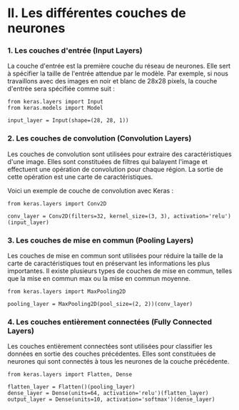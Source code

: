 # II. Les différentes couches de neurones

### 1. Les couches d'entrée (Input Layers)  

La couche d'entrée est la première couche du réseau de neurones. Elle sert à spécifier la taille de l'entrée attendue 
par le modèle. Par exemple, si nous travaillons avec des images en noir et blanc de 28x28 pixels, la couche d'entrée 
sera spécifiée comme suit :

````jupyterpython
from keras.layers import Input
from keras.models import Model

input_layer = Input(shape=(28, 28, 1))
````

### 2. Les couches de convolution (Convolution Layers)  

Les couches de convolution sont utilisées pour extraire des caractéristiques d'une image. Elles sont constituées de 
filtres qui balayent l'image et effectuent une opération de convolution pour chaque région. La sortie de cette opération
est une carte de caractéristiques.

Voici un exemple de couche de convolution avec Keras :

````jupyterpython
from keras.layers import Conv2D

conv_layer = Conv2D(filters=32, kernel_size=(3, 3), activation='relu')(input_layer)
````

### 3. Les couches de mise en commun (Pooling Layers)  

Les couches de mise en commun sont utilisées pour réduire la taille de la carte de caractéristiques tout en préservant 
les informations les plus importantes. Il existe plusieurs types de couches de mise en commun, telles que la mise en 
commun max ou la mise en commun moyenne.

````jupyterpython
from keras.layers import MaxPooling2D

pooling_layer = MaxPooling2D(pool_size=(2, 2))(conv_layer)
````

### 4. Les couches entièrement connectées (Fully Connected Layers) 

Les couches entièrement connectées sont utilisées pour classifier les données en sortie des couches précédentes. 
Elles sont constituées de neurones qui sont connectés à tous les neurones de la couche précédente.

````jupyterpython
from keras.layers import Flatten, Dense

flatten_layer = Flatten()(pooling_layer)
dense_layer = Dense(units=64, activation='relu')(flatten_layer)
output_layer = Dense(units=10, activation='softmax')(dense_layer)
````
